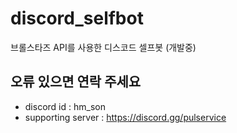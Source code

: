 # discord_selfbot
브롤스타즈 API를 사용한 디스코드 셀프봇 (개발중)

## 오류 있으면 연락 주세요
- discord id : hm_son
- supporting server : https://discord.gg/pulservice
